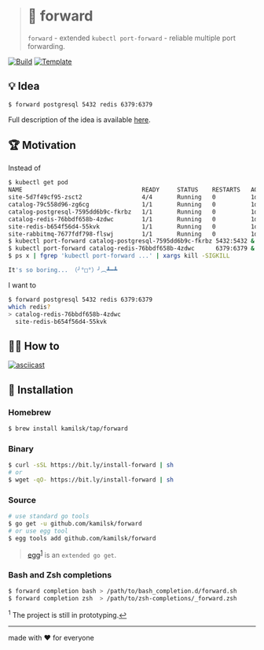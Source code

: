 > # 🎳 forward
>
> `forward` - extended `kubectl port-forward` - reliable multiple port forwarding.

[![Build][build.icon]][build.page]
[![Template][template.icon]][template.page]

## 💡 Idea

```bash
$ forward postgresql 5432 redis 6379:6379
```

Full description of the idea is available [here][design.page].

## 🏆 Motivation

Instead of

```bash
$ kubectl get pod
NAME                                  READY     STATUS    RESTARTS   AGE
site-5d7f49cf95-zsct2                 4/4       Running   0          1d
catalog-79c558d96-zg6cg               1/1       Running   0          1d
catalog-postgresql-7595dd6b9c-fkrbz   1/1       Running   0          1d
catalog-redis-76bbdf658b-4zdwc        1/1       Running   0          1d
site-redis-b654f56d4-55kvk            1/1       Running   0          1d
site-rabbitmq-7677fdf798-flswj        1/1       Running   0          1d
$ kubectl port-forward catalog-postgresql-7595dd6b9c-fkrbz 5432:5432 &
$ kubectl port-forward catalog-redis-76bbdf658b-4zdwc      6379:6379 &
$ ps x | fgrep 'kubectl port-forward ...' | xargs kill -SIGKILL

It's so boring... （╯°□°）╯︵┻━┻
```

I want to

```bash
$ forward postgresql 5432 redis 6379:6379
which redis?
> catalog-redis-76bbdf658b-4zdwc
  site-redis-b654f56d4-55kvk
```

## 🤼‍♂️ How to

[![asciicast](https://asciinema.org/a/217993.svg)](https://asciinema.org/a/217993)

## 🧩 Installation

### Homebrew

```bash
$ brew install kamilsk/tap/forward
```

### Binary

```bash
$ curl -sSL https://bit.ly/install-forward | sh
# or
$ wget -qO- https://bit.ly/install-forward | sh
```

### Source

```bash
# use standard go tools
$ go get -u github.com/kamilsk/forward
# or use egg tool
$ egg tools add github.com/kamilsk/forward
```

> [egg][egg.page]<sup id="anchor-egg">[1](#egg)</sup> is an `extended go get`.

### Bash and Zsh completions

```bash
$ forward completion bash > /path/to/bash_completion.d/forward.sh
$ forward completion zsh  > /path/to/zsh-completions/_forward.zsh
```

<sup id="egg">1</sup> The project is still in prototyping.[↩](#anchor-egg)

---

made with ❤️ for everyone

[build.icon]:       https://travis-ci.org/kamilsk/forward.svg?branch=master
[build.page]:       https://travis-ci.org/kamilsk/forward

[design.page]:      https://www.notion.so/octolab/forward-94a09f0b2f6143d1b71d08edf3e52771?r=0b753cbf767346f5a6fd51194829a2f3

[promo.page]:       https://github.com/kamilsk/forward

[template.page]:    https://github.com/octomation/go-tool
[template.icon]:    https://img.shields.io/badge/template-go--tool-blue

[egg.page]:         https://github.com/kamilsk/egg
